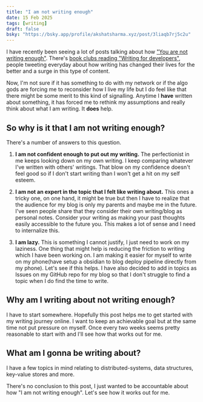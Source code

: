 ```yaml
---
title: "I am not writing enough"
date: 15 Feb 2025
tags: [writing]
draft: false
bsky: "https://bsky.app/profile/akshatsharma.xyz/post/3liaqb7rj5c2u"
---
```


I have recently been seeing a lot of posts talking about how ["You are not writing enough"](https://nofilmschool.com/you-re-not-writing-enough). There's [book clubs reading "Writing for developers"](https://eatonphil.com/2025-writing-for-developers.html), people tweeting everyday about how writing has changed their lives for the better and a surge in this type of content. 

Now, I'm not sure if it has something to do with my network or if the algo gods are forcing me to reconsider how I live my life but I do feel like that there might be some merit to this kind of signalling. Anytime I **have** written about something, it has forced me to rethink my assumptions and really think about what I am writing. It **does** help.

## So why is it that I am not writing enough?

There's a number of answers to this question.

1) **I am not confident enough to put out my writing.** The perfectionist in me keeps looking down on my own writing. I keep comparing whatever I've written with others' writings. That blow on my confidence doesn't feel good so if I don't start writing than I won't get a hit on my self esteem.

2) **I am not an expert in the topic that I felt like writing about.** This ones a tricky one, on one hand, it might be true but then I have to realize that the audience for my blog is only my parents and maybe me in the future. I've seen people share that they consider their own writing/blog as personal notes. Consider your writing as making your past thoughts easily accessible to the future you. This makes a lot of sense and I need to internalize this. 

3) **I am lazy.** This is something I cannot justify, I just need to work on my laziness. One thing that might help is reducing the friction to writing which I have been working on. I am making it easier for myself to write on my phone(have setup a obsidian to blog deploy pipeline directly from my phone). Let's see if this helps. I have also decided to add in topics as Issues on my GitHub repo for my blog so that I don't struggle to find a topic when I do find the time to write.

## Why am I writing about not writing enough?

I have to start somewhere. Hopefully this post helps me to get started with my writing journey online. I want to keep an achievable goal but at the same time not put pressure on myself. Once every two weeks seems pretty reasonable to start with and I'll see how that works out for me.

## What am I gonna be writing about?

I have a few topics in mind relating to distributed-systems, data structures, key-value stores and more.

There's no conclusion to this post, I just wanted to be accountable about how "I am not writing enough". Let's see how it works out for me.